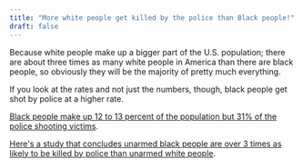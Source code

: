 ```yaml
---
title: "More white people get killed by the police than Black people!"
draft: false
---
```


Because white people make up a bigger part of the U.S. population; there are about three times as many white people in America than there are black people, so obviously they will be the majority of pretty much everything.  
  
If you look at the rates and not just the numbers, though, black people get shot by police at a higher rate.  
  
[Black people make up 12 to 13 percent of the population but 31% of the police shooting victims](https://www.vox.com/identities/2016/8/13/17938186/police-shootings-killings-racism-racial-disparities).  
  
[Here's a study that concludes unarmed black people are over 3 times as likely to be killed by police than unarmed white people](https://www.ncbi.nlm.nih.gov/pmc/articles/PMC4634878/).


